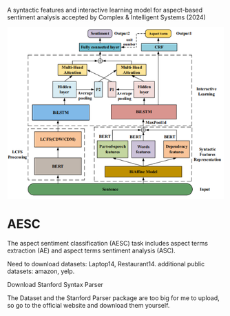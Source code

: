 A syntactic features and interactive learning model for aspect-based sentiment analysis accepted by Complex & Intelligent Systems (2024)

<img src="AESC/picture/SIASC.png" alt="SIASC model">

# AESC
The aspect sentiment classification (AESC) task includes aspect terms extraction (AE)  and aspect terms sentiment analysis (ASC).

Need to download datasets: Laptop14, Restaurant14.
additional public datasets: amazon, yelp.

Download Stanford Syntax Parser

The Dataset and the Stanford Parser package are too big for me to upload, so go to the official website and download them yourself.
